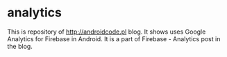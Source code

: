 # analytics
This is repository of http://androidcode.pl blog. It shows uses Google Analytics for Firebase in Android. It is a part of Firebase - Analytics post in the blog.
